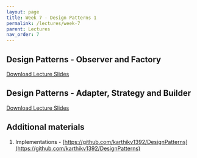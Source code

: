 ```yaml
---
layout: page
title: Week 7 - Design Patterns 1
permalink: /lectures/week-7
parent: Lectures
nav_order: 7
---
```


## Design Patterns - Observer and Factory

[Download Lecture Slides](https://karthikv1392.github.io/cs6401_se/slides/w7_L1_Design_Patterns_Observer_Factory.pdf)

## Design Patterns - Adapter, Strategy and Builder

[Download Lecture Slides](https://karthikv1392.github.io/cs6401_se/slides/w7_L2_Design_Patterns_Adapter_Strategy_Builder.pdf)

## Additional materials

1. Implementations - [https://github.com/karthikv1392/DesignPatterns](https://github.com/karthikv1392/DesignPatterns)
